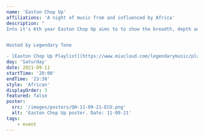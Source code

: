 ```yaml
---
name: 'Easton Chop Up'
affiliations: 'A night of music from and influenced by Africa'
description: "
Into it's 6th year Easton Chop Up aims to to show the breadth, depth and influence Africa has on music.


Hosted by Legendary Tone

- [Easton Chop Up Playlist](https://www.mixcloud.com/legendarymusic/playlists/easton-chop-up/)"
day: 'Saturday'
date: 2021-09-11
startTime: '20:00'
endTime: '23:30'
style: 'African'
displayOrder: 3
featured: false
poster:
  src: '/images/posters/QH-11-09-21-ECU.png'
  alt: 'Easton Chop Up poster. Date: 11-09-21'
tags:
    - event
---
```

